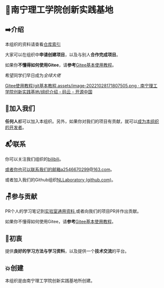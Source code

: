 # 🏫南宁理工学院创新实践基地

## ➡️介绍

本组织的资料请查看[仓库索引](https://gitee.com/NLLaboratory/organization-introduction/blob/master/仓库索引.md)

大家可以在组织中**申请创建项目**，以及与别人**合作完成项目**。

如果你**不懂得如何使用Gitee**，请**参考**[Gitee基本使用教程](https://gitee.com/NLLaboratory/organization-introduction/blob/master/Gitee使用教程/Gitee基本使用教程.md)。

希望同学们早日成为*全绿大佬*

[Gitee使用教程/git基本教程.assets/image-20221028171807505.png · 南宁理工学院创新实践基地/组织介绍 - 码云 - 开源中国](https://gitee.com/NLLaboratory/organization-introduction/blob/master/Gitee使用教程/git基本教程.assets/image-20221028171807505.png)

## 🚩加入我们

**任何人**都可以加入本组织。另外，如果你对我们的项目有贡献，就可以[成为本组织的开发者](#参与贡献)。

## 📬联系

你可以关注我们组织的[bilibili](https://space.bilibili.com/1762086433)。

或者你也可以联系我们的邮箱a2546670299@163.com。

或者加入我们的Github组织[NLLaboratory (github.com)](https://github.com/NLLaboratory)。

## 🪑参与贡献

PR个人的学习笔记到[实验室通用资料](https://gitee.com/NLLaboratory/lab-notes.git),或者向我们的项目PR并作出贡献。

如果你不懂得如何使用Gitee，请**参考**[Gitee基本使用教程](https://gitee.com/NLLaboratory/organization-introduction/blob/master/Gitee使用教程/Gitee基本使用教程.md)。

## 🧐初衷

提供**良好的学习方法与学习资料**，以及提供一个**技术交流**的平台。

## 💥创建

本组织是由南宁理工学院创新实践基地所创建。
